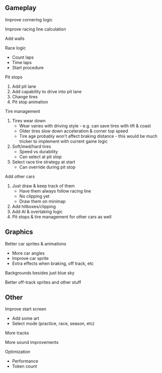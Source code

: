 ## Gameplay

Improve cornering logic

Improve racing line calculation

Add walls

Race logic
* Count laps
* Time laps
* Start procedure

Pit stops
1. Add pit lane
2. Add capability to drive into pit lane
3. Change tires
4. Pit stop animation

Tire management
1. Tires wear down
	- Wear varies with driving style - e.g. can save tires with lift & coast
	- Older tires slow down acceleration & corner top speed
	- Tire age probably won't affect braking distance - this would be much tricker to implement with current game logic
2. Soft/med/hard tires
	- Speed vs durability
	- Can select at pit stop
3. Select race tire strategy at start
	- Can override during pit stop

Add other cars
1. Just draw & keep track of them
	- Have them always follow racing line
	- No clipping yet
	- Draw them on minimap
2. Add hitboxes/clipping
3. Add AI & overtaking logic
4. Pit stops & tire management for other cars as well

## Graphics

Better car sprites & animations
* More car angles
* Improve car sprite
* Extra effects when braking, off track, etc

Backgrounds besides just blue sky

Better off-track sprites and other stuff

## Other

Improve start screen
* Add some art
* Select mode (practice, race, season, etc)

More tracks

More sound improvements

Optimization
* Performance
* Token count
